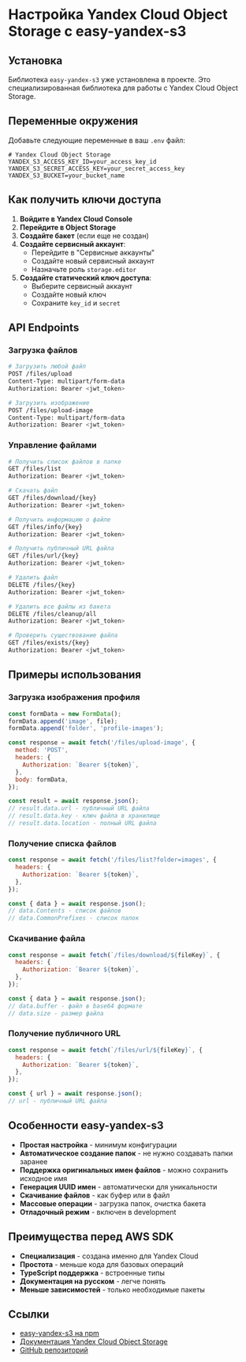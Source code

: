 # Настройка Yandex Cloud Object Storage с easy-yandex-s3

## Установка

Библиотека `easy-yandex-s3` уже установлена в проекте. Это специализированная библиотека для работы с Yandex Cloud Object Storage.

## Переменные окружения

Добавьте следующие переменные в ваш `.env` файл:

```env
# Yandex Cloud Object Storage
YANDEX_S3_ACCESS_KEY_ID=your_access_key_id
YANDEX_S3_SECRET_ACCESS_KEY=your_secret_access_key
YANDEX_S3_BUCKET=your_bucket_name
```

## Как получить ключи доступа

1. **Войдите в Yandex Cloud Console**
2. **Перейдите в Object Storage**
3. **Создайте бакет** (если еще не создан)
4. **Создайте сервисный аккаунт**:
   - Перейдите в "Сервисные аккаунты"
   - Создайте новый сервисный аккаунт
   - Назначьте роль `storage.editor`
5. **Создайте статический ключ доступа**:
   - Выберите сервисный аккаунт
   - Создайте новый ключ
   - Сохраните `key_id` и `secret`

## API Endpoints

### Загрузка файлов

```bash
# Загрузить любой файл
POST /files/upload
Content-Type: multipart/form-data
Authorization: Bearer <jwt_token>

# Загрузить изображение
POST /files/upload-image
Content-Type: multipart/form-data
Authorization: Bearer <jwt_token>
```

### Управление файлами

```bash
# Получить список файлов в папке
GET /files/list
Authorization: Bearer <jwt_token>

# Скачать файл
GET /files/download/{key}
Authorization: Bearer <jwt_token>

# Получить информацию о файле
GET /files/info/{key}
Authorization: Bearer <jwt_token>

# Получить публичный URL файла
GET /files/url/{key}
Authorization: Bearer <jwt_token>

# Удалить файл
DELETE /files/{key}
Authorization: Bearer <jwt_token>

# Удалить все файлы из бакета
DELETE /files/cleanup/all
Authorization: Bearer <jwt_token>

# Проверить существование файла
GET /files/exists/{key}
Authorization: Bearer <jwt_token>
```

## Примеры использования

### Загрузка изображения профиля

```javascript
const formData = new FormData();
formData.append('image', file);
formData.append('folder', 'profile-images');

const response = await fetch('/files/upload-image', {
  method: 'POST',
  headers: {
    Authorization: `Bearer ${token}`,
  },
  body: formData,
});

const result = await response.json();
// result.data.url - публичный URL файла
// result.data.key - ключ файла в хранилище
// result.data.location - полный URL файла
```

### Получение списка файлов

```javascript
const response = await fetch('/files/list?folder=images', {
  headers: {
    Authorization: `Bearer ${token}`,
  },
});

const { data } = await response.json();
// data.Contents - список файлов
// data.CommonPrefixes - список папок
```

### Скачивание файла

```javascript
const response = await fetch(`/files/download/${fileKey}`, {
  headers: {
    Authorization: `Bearer ${token}`,
  },
});

const { data } = await response.json();
// data.buffer - файл в base64 формате
// data.size - размер файла
```

### Получение публичного URL

```javascript
const response = await fetch(`/files/url/${fileKey}`, {
  headers: {
    Authorization: `Bearer ${token}`,
  },
});

const { url } = await response.json();
// url - публичный URL файла
```

## Особенности easy-yandex-s3

- **Простая настройка** - минимум конфигурации
- **Автоматическое создание папок** - не нужно создавать папки заранее
- **Поддержка оригинальных имен файлов** - можно сохранить исходное имя
- **Генерация UUID имен** - автоматически для уникальности
- **Скачивание файлов** - как буфер или в файл
- **Массовые операции** - загрузка папок, очистка бакета
- **Отладочный режим** - включен в development

## Преимущества перед AWS SDK

- **Специализация** - создана именно для Yandex Cloud
- **Простота** - меньше кода для базовых операций
- **TypeScript поддержка** - встроенные типы
- **Документация на русском** - легче понять
- **Меньше зависимостей** - только необходимые пакеты

## Ссылки

- [easy-yandex-s3 на npm](https://www.npmjs.com/package/easy-yandex-s3)
- [Документация Yandex Cloud Object Storage](https://cloud.yandex.ru/docs/storage/s3/)
- [GitHub репозиторий](https://github.com/powerdot/easy-yandex-s3)
